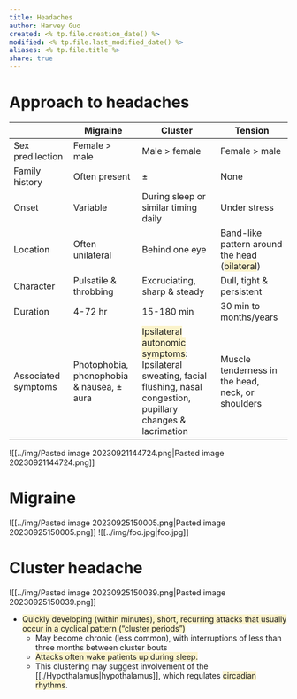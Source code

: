 ```yaml
---
title: Headaches
author: Harvey Guo
created: <% tp.file.creation_date() %>
modified: <% tp.file.last_modified_date() %>
aliases: <% tp.file.title %>
share: true
---
```

# Approach to headaches

|                     | Migraine                                  | Cluster                                                                                                                                                                         | Tension                                                                                              |
| ------------------- | ----------------------------------------- | ------------------------------------------------------------------------------------------------------------------------------------------------------------------------------- | ---------------------------------------------------------------------------------------------------- |
| Sex predilection    | Female > male                             | Male > female                                                                                                                                                                   | Female > male                                                                                        |
| Family history      | Often present                             | ±                                                                                                                                                                               | None                                                                                                 |
| Onset               | Variable                                  | During sleep or similar timing daily                                                                                                                                            | Under stress                                                                                         |
| Location            | Often unilateral                          | Behind one eye                                                                                                                                                                  | Band-like pattern around the head (<span style="background:rgba(240, 200, 0, 0.2)">bilateral</span>) |
| Character           | Pulsatile & throbbing                     | Excruciating, sharp & steady                                                                                                                                                    | Dull, tight & persistent                                                                             |
| Duration            | 4-72 hr                                   | 15-180 min                                                                                                                                                                      | 30 min to months/years                                                                               |
| Associated symptoms | Photophobia, phonophobia & nausea, ± aura | <span style="background:rgba(240, 200, 0, 0.2)">Ipsilateral autonomic symptoms</span>: Ipsilateral sweating, facial flushing, nasal congestion, pupillary changes & lacrimation | Muscle tenderness in the head, neck, or shoulders                                                    |

![[../img/Pasted image 20230921144724.png|Pasted image 20230921144724.png]]
# Migraine
![[../img/Pasted image 20230925150005.png|Pasted image 20230925150005.png]]
![[../img/foo.jpg|foo.jpg]]
# Cluster headache
![[../img/Pasted image 20230925150039.png|Pasted image 20230925150039.png]]
- <span style="background:rgba(240, 200, 0, 0.2)">Quickly developing (within minutes), short, recurring attacks that usually occur in a cyclical pattern (“cluster periods”) </span>
	- May become chronic (less common), with interruptions of less than three months between cluster bouts 
	- <span style="background:rgba(240, 200, 0, 0.2)">Attacks often wake patients up during sleep.</span>
	- This clustering may suggest involvement of the [[./Hypothalamus|hypothalamus]], which regulates <span style="background:rgba(240, 200, 0, 0.2)">circadian rhythms</span>.